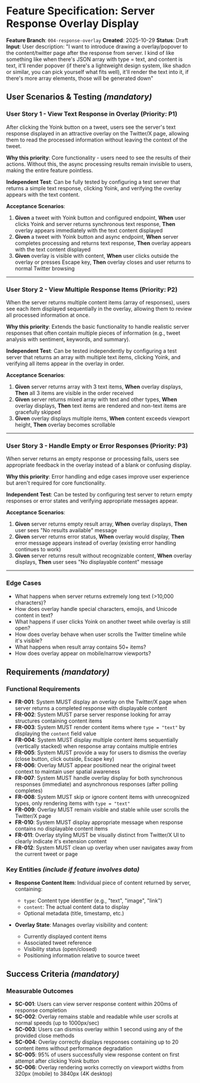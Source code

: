 # Feature Specification: Server Response Overlay Display

**Feature Branch**: `004-response-overlay`
**Created**: 2025-10-29
**Status**: Draft
**Input**: User description: "I want to introduce drawing a overlay/popover to the content/twitter page after the response from server. I kind of like something like when there's JSON array with type = text, and content is text, it'll render popover (if there's a lightweight design system, like shadcn or similar, you can pick yourself what fits well), it'll render the text into it, if there's more array elements, those will be generated down"

## User Scenarios & Testing *(mandatory)*

### User Story 1 - View Text Response in Overlay (Priority: P1)

After clicking the Yoink button on a tweet, users see the server's text response displayed in an attractive overlay on the Twitter/X page, allowing them to read the processed information without leaving the context of the tweet.

**Why this priority**: Core functionality - users need to see the results of their actions. Without this, the async processing results remain invisible to users, making the entire feature pointless.

**Independent Test**: Can be fully tested by configuring a test server that returns a simple text response, clicking Yoink, and verifying the overlay appears with the text content.

**Acceptance Scenarios**:

1. **Given** a tweet with Yoink button and configured endpoint, **When** user clicks Yoink and server returns synchronous text response, **Then** overlay appears immediately with the text content displayed
2. **Given** a tweet with Yoink button and async endpoint, **When** server completes processing and returns text response, **Then** overlay appears with the text content displayed
3. **Given** overlay is visible with content, **When** user clicks outside the overlay or presses Escape key, **Then** overlay closes and user returns to normal Twitter browsing

---

### User Story 2 - View Multiple Response Items (Priority: P2)

When the server returns multiple content items (array of responses), users see each item displayed sequentially in the overlay, allowing them to review all processed information at once.

**Why this priority**: Extends the basic functionality to handle realistic server responses that often contain multiple pieces of information (e.g., tweet analysis with sentiment, keywords, and summary).

**Independent Test**: Can be tested independently by configuring a test server that returns an array with multiple text items, clicking Yoink, and verifying all items appear in the overlay in order.

**Acceptance Scenarios**:

1. **Given** server returns array with 3 text items, **When** overlay displays, **Then** all 3 items are visible in the order received
2. **Given** server returns mixed array with text and other types, **When** overlay displays, **Then** text items are rendered and non-text items are gracefully skipped
3. **Given** overlay displays multiple items, **When** content exceeds viewport height, **Then** overlay becomes scrollable

---

### User Story 3 - Handle Empty or Error Responses (Priority: P3)

When server returns an empty response or processing fails, users see appropriate feedback in the overlay instead of a blank or confusing display.

**Why this priority**: Error handling and edge cases improve user experience but aren't required for core functionality.

**Independent Test**: Can be tested by configuring test server to return empty responses or error states and verifying appropriate messages appear.

**Acceptance Scenarios**:

1. **Given** server returns empty result array, **When** overlay displays, **Then** user sees "No results available" message
2. **Given** server returns error status, **When** overlay would display, **Then** error message appears instead of overlay (existing error handling continues to work)
3. **Given** server returns result without recognizable content, **When** overlay displays, **Then** user sees "No displayable content" message

---

### Edge Cases

- What happens when server returns extremely long text (>10,000 characters)?
- How does overlay handle special characters, emojis, and Unicode content in text?
- What happens if user clicks Yoink on another tweet while overlay is still open?
- How does overlay behave when user scrolls the Twitter timeline while it's visible?
- What happens when result array contains 50+ items?
- How does overlay appear on mobile/narrow viewports?

## Requirements *(mandatory)*

### Functional Requirements

- **FR-001**: System MUST display an overlay on the Twitter/X page when server returns a completed response with displayable content
- **FR-002**: System MUST parse server response looking for array structures containing content items
- **FR-003**: System MUST render content items where `type = "text"` by displaying the `content` field value
- **FR-004**: System MUST display multiple content items sequentially (vertically stacked) when response array contains multiple entries
- **FR-005**: System MUST provide a way for users to dismiss the overlay (close button, click outside, Escape key)
- **FR-006**: Overlay MUST appear positioned near the original tweet context to maintain user spatial awareness
- **FR-007**: System MUST handle overlay display for both synchronous responses (immediate) and asynchronous responses (after polling completes)
- **FR-008**: System MUST skip or ignore content items with unrecognized types, only rendering items with `type = "text"`
- **FR-009**: Overlay MUST remain visible and stable while user scrolls the Twitter/X page
- **FR-010**: System MUST display appropriate message when response contains no displayable content items
- **FR-011**: Overlay styling MUST be visually distinct from Twitter/X UI to clearly indicate it's extension content
- **FR-012**: System MUST clean up overlay when user navigates away from the current tweet or page

### Key Entities *(include if feature involves data)*

- **Response Content Item**: Individual piece of content returned by server, containing:
  - `type`: Content type identifier (e.g., "text", "image", "link")
  - `content`: The actual content data to display
  - Optional metadata (title, timestamp, etc.)

- **Overlay State**: Manages overlay visibility and content:
  - Currently displayed content items
  - Associated tweet reference
  - Visibility status (open/closed)
  - Positioning information relative to source tweet

## Success Criteria *(mandatory)*

### Measurable Outcomes

- **SC-001**: Users can view server response content within 200ms of response completion
- **SC-002**: Overlay remains stable and readable while user scrolls at normal speeds (up to 1000px/sec)
- **SC-003**: Users can dismiss overlay within 1 second using any of the provided close methods
- **SC-004**: Overlay correctly displays responses containing up to 20 content items without performance degradation
- **SC-005**: 95% of users successfully view response content on first attempt after clicking Yoink button
- **SC-006**: Overlay rendering works correctly on viewport widths from 320px (mobile) to 3840px (4K desktop)
